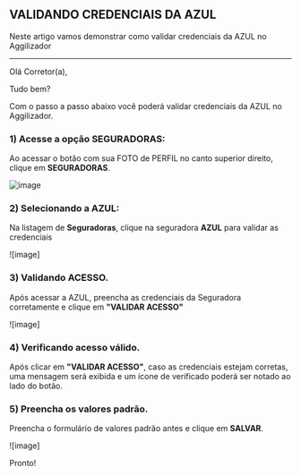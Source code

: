 ## VALIDANDO CREDENCIAIS DA AZUL
Neste artigo vamos demonstrar como validar credenciais da AZUL no Aggilizador

---

Olá Corretor(a),

Tudo bem?

Com o passo a passo abaixo você poderá validar credenciais da AZUL no Aggilizador.

### 1) Acesse a opção SEGURADORAS:

Ao acessar o botão com sua FOTO de PERFIL no canto superior direito, clique em **SEGURADORAS**.

![image](https://conversu-partner-assets.s3.sa-east-1.amazonaws.com/agger/wiki/seguradoras/validando-credenciais/c220eb72-5169-48ab-b4df-330f11a099aa.png)

### 2) Selecionando a AZUL:

Na listagem de **Seguradoras**, clique na seguradora **AZUL** para validar as credenciais

![image]

### 3) Validando ACESSO.

Após acessar a AZUL, preencha as credenciais da Seguradora corretamente e clique em **"VALIDAR ACESSO"**

![image]

### 4) Verificando acesso válido.

Após clicar em **"VALIDAR ACESSO"**, caso as credenciais estejam corretas, uma mensagem será exibida e um ícone de verificado poderá ser notado ao lado do botão.

### 5) Preencha os valores padrão.

Preencha o formulário de valores padrão antes e clique em **SALVAR**.

![image]

Pronto!
